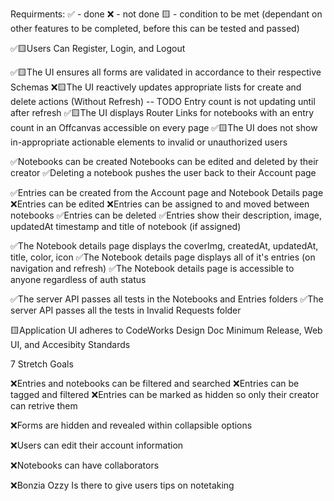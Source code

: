 Requirments: 
✅ - done
❌ - not done 
🟨 - condition to be met (dependant on other features to be completed, before this can be tested and passed)

✅🟨Users Can Register, Login, and Logout

✅🟨The UI ensures all forms are validated in accordance to their respective Schemas
❌🟨The UI reactively updates appropriate lists for create and delete actions (Without Refresh)
  -- TODO Entry count is not updating until after refresh
✅🟨The UI displays Router Links for notebooks with an entry count in an Offcanvas accessible on every page
✅🟨The UI does not show in-appropriate actionable elements to invalid or unauthorized users

✅Notebooks can be created
Notebooks can be edited and deleted by their creator
✅Deleting a notebook pushes the user back to their Account page

✅Entries can be created from the Account page and Notebook Details page
❌Entries can be edited
❌Entries can be assigned to and moved between notebooks
✅Entries can be deleted
✅Entries show their description, image, updatedAt timestamp and title of notebook (if assigned)

✅The Notebook details page displays the coverImg, createdAt, updatedAt, title, color, icon
✅The Notebook details page displays all of it's entries (on navigation and refresh)
✅The Notebook details page is accessible to anyone regardless of auth status

✅The server API passes all tests in the Notebooks and Entries folders
✅The server API passes all the tests in Invalid Requests folder

🟨Application UI adheres to CodeWorks Design Doc Minimum Release, Web UI, and Accesibity Standards

7 Stretch Goals

❌Entries and notebooks can be filtered and searched
❌Entries can be tagged and filtered
❌Entries can be marked as hidden so only their creator can retrive them

❌Forms are hidden and revealed within collapsible options

❌Users can edit their account information

❌Notebooks can have collaborators

❌Bonzia Ozzy Is there to give users tips on notetaking